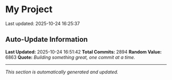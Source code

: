 # My Project


Last updated: 2025-10-24 16:25:37





















































































































































































































































































































































































































































































































































































































































































































































































































































































































































































































































































































































































































































































































































































































































































































































































































































































































































































































































































































































































































































































































































































































































































































































































































































































































































































































































































































































































































































































































































































































































































































































































































































































































































































































## Auto-Update Information

**Last Updated:** 2025-10-24 16:51:42
**Total Commits:** 2894
**Random Value:** 6863
**Quote:** _Building something great, one commit at a time._

---
_This section is automatically generated and updated._